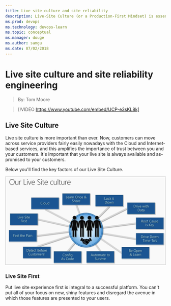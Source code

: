 ```yaml
---
title: Live site culture and site reliability
description: Live-Site Culture (or a Production-First Mindset) is essential to running a service. Tom Moore discusses both how we handle service reliability and how we practice. Along the way, Tom Moore discusses how we use telemetry to monitor VSTS and gain continual insight into both the health and usage of the service.
ms.prod: devops
ms.technology: devops-learn
ms.topic: conceptual
ms.manager: douge
ms.author: samgu
ms.date: 07/02/2018
---
```


# Live site culture and site reliability engineering
> By: Tom Moore

> [!VIDEO https://www.youtube.com/embed/UCP-e3sKL8k]

## Live Site Culture
Live site culture is more important than ever. Now, customers can move across service providers fairly easily nowadays with the Cloud and Internet-based services, and this amplifies the importance of trust between you and your customers. It's important that your live site is always available and as-promised to your customers. 

Below you'll find the key factors of our Live Site Culture.

![Our Live Site Culture](_img/live-site-culture.png)

### Live Site First

Put live site experience first is integral to a successful platform. You can't put all of your focus on new, shiny features and disregard the avenue in which those features are presented to your users.